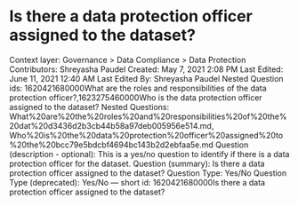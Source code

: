 # Is there a data protection officer assigned to the dataset?

Context layer: Governance > Data Compliance > Data Protection
Contributors: Shreyasha Paudel
Created: May 7, 2021 2:08 PM
Last Edited: June 11, 2021 12:40 AM
Last Edited By: Shreyasha Paudel
Nested Question ids: 1620421680000What are the roles and responsibilities of the data protection officer?,1623275460000Who is the data protection officer assigned to the dataset?
Nested Questions: What%20are%20the%20roles%20and%20responsibilities%20of%20the%20dat%20d3436d2b3cb44b58a97deb005956e514.md, Who%20is%20the%20data%20protection%20officer%20assigned%20to%20the%20bcc79e5bdcbf4694bc143b2d2ebfaa5e.md
Question (description - optional): This is a yes/no question to identify if there is a data protection officer for the dataset. 
Question (summary): Is there a data protection officer assigned to the dataset? 
Question Type: Yes/No
Question Type (deprecated): Yes/No — short
id: 1620421680000Is there a data protection officer assigned to the dataset?